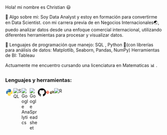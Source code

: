 Hola! mi nombre es Christian 😃

🔎 Algo sobre mi: Soy Data Analyst y estoy en formación para convertirme en Data Scientist. con mi carrera previa de en Negocios Internacionales🌏, puedo analizar datos desde una enfoque comercial internacional, utilizando diferentes herramientas para procesar y visualizar datos.

👅 Lenguajes de programación que manejo: SQL , Python 🐍(con librerías para análisis de datos: Matplotlib, Seaborn, Pandas, NumPy) Herramientas de BI: Tableau

Actuamente me encuentro cursando una licenciatura en Matematicas  📊 .


### Lenguajes y herramientas:
<img align="left" alt="python" width="26px" src="https://raw.githubusercontent.com/devicons/devicon/master/icons/python/python-original.svg" />
<img align="left" alt="SQL" width="26px" src="https://symbols.getvecta.com/stencil_28/61_sql-database-generic.90b41636a8.svg" />
<img align="left" alt="Google Analytics" width="26px" src="https://cdn.jsdelivr.net/npm/simple-icons@3.9.0/icons/googleanalytics.svg" />
<img align="left" alt="Google Spreadsheet" width="26px" src="https://symbols.getvecta.com/stencil_3/16_google-sheets.fc6f8c270c.svg" />
<img align="left" alt="GitHub" width="26px" src="https://raw.githubusercontent.com/github/explore/78df643247d429f6cc873026c0622819ad797942/topics/github/github.png" />
<img align="left" alt="Git" width="26px" src="https://raw.githubusercontent.com/github/explore/80688e429a7d4ef2fca1e82350fe8e3517d3494d/topics/git/git.png" />
<img align="left" alt="R" width="40px" src="https://www.rstudio.com/wp-content/uploads/2018/10/RStudio-Logo.svg" />
<br />
<br />
